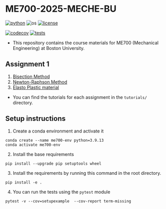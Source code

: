 # ME700-2025-MECHE-BU
[![python](https://img.shields.io/badge/python-3.12-blue.svg)](https://www.python.org/)
![os](https://img.shields.io/badge/os-ubuntu%20|%20macos%20|%20windows-blue.svg)
[![license](https://img.shields.io/badge/license-MIT-green.svg)](https://github.com/sandialabs/sibl#license)

[![codecov](https://codecov.io/gh/erfanhamdi/ME700/graph/badge.svg?token=2IUOIQ8IEM)](https://codecov.io/gh/erfanhamdi/ME700)
[![tests](https://github.com/erfanhamdi/ME700/actions/workflows/code-coverage.yml/badge.svg)](https://github.com/erfanhamdi/ME700/actions)

* This repository contains the course materials for ME700 (Mechanical Engineering) at Boston University.

## Assignment 1
1. [Bisection Method](src/bisection_readme.md)
2. [Newton-Raphson Method](src/newton-raphson_readme.md)
3. [Elasto Plastic material](src/elasto_plastic_readme.md)

* You can find the tutorials for each assignment in the `tutorials/` directory.

## Setup instructions
1. Create a conda environment and activate it
```
conda create --name me700-env python=3.9.13
conda activate me700-env
```
2. Install the base requirements
```
pip install --upgrade pip setuptools wheel
```
3. Install the requirements by running this command in the root directory.
```
pip install -e .
```
4. You can run the tests using the `pytest` module
```
pytest -v --cov=setupexample  --cov-report term-missing
```
